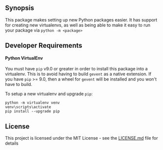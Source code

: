 ## Synopsis

This package makes setting up new Python packages easier.
It has support for creating new virtualenvs,
as well as being able to make it easy to run your package via
    `python -m <package>`

## Developer Requirements

#### Python VirtualEnv

You must have `pip` v9.0 or greater in order to install this package into a
virtualenv. This is to avoid having to build `gevent` as a native extension.
If you have `pip` >= 9.0, then a wheel for `gevent` will be installed and you won't have to build.

To setup a new virtualenv and upgrade `pip`:

    python -m virtualenv venv
    venv\scripts\activate
    pip install --upgrade pip

## License

This project is licensed under the MIT License - see the [LICENSE.md](LICENSE.md) file for details
